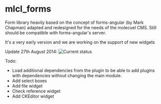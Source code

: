 # mlcl_forms

Form library heavily based on the concept of forms-angular (by Mark Chapman)
adapted and redesigned for the needs of the molecuel CMS. Still should be compatible with
forms-angular's server.

It's a very early version and we are working on the support of new widgets

Update 27th August 2014:
![Current status](http://snag.gy/fIFWi.jpg)

Todo:
- Load additional dependencies from the plugin to be able to add plugins with dependencies without changing the main module.
- Add select boxes
- Add file widget
- Check reference widget
- Add CKEditor widget
